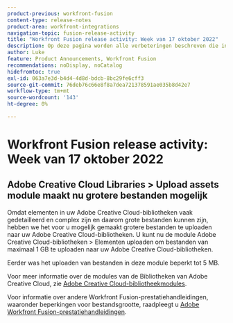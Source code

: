 ```yaml
---
product-previous: workfront-fusion
content-type: release-notes
product-area: workfront-integrations
navigation-topic: fusion-release-activity
title: "Workfront Fusion release activity: Week van 17 oktober 2022"
description: Op deze pagina worden alle verbeteringen beschreven die in Adobe Workfront Fusion in de week van 17 oktober 2022 zijn aangebracht.
author: Luke
feature: Product Announcements, Workfront Fusion
recommendations: noDisplay, noCatalog
hidefromtoc: true
exl-id: 063a7e3d-b4d4-4d8d-bdcb-8bc29fe6cff3
source-git-commit: 76deb76c66e8f8a7dea721378591ae035b8d42e7
workflow-type: tm+mt
source-wordcount: '143'
ht-degree: 0%

---
```


# Workfront Fusion release activity: Week van 17 oktober 2022

## Adobe Creative Cloud Libraries > Upload assets module maakt nu grotere bestanden mogelijk

Omdat elementen in uw Adobe Creative Cloud-bibliotheken vaak gedetailleerd en complex zijn en daarom grote bestanden kunnen zijn, hebben we het voor u mogelijk gemaakt grotere bestanden te uploaden naar uw Adobe Creative Cloud-bibliotheken. U kunt nu de module Adobe Creative Cloud-bibliotheken > Elementen uploaden om bestanden van maximaal 1 GB te uploaden naar uw Adobe Creative Cloud-bibliotheken.

Eerder was het uploaden van bestanden in deze module beperkt tot 5 MB.

Voor meer informatie over de modules van de Bibliotheken van Adobe Creative Cloud, zie [Adobe Creative Cloud-bibliotheekmodules](/help/quicksilver/workfront-fusion/apps-and-their-modules/creative-cloud-libraries-modules.md).

Voor informatie over andere Workfront Fusion-prestatiehandleidingen, waaronder beperkingen voor bestandsgrootte, raadpleegt u [Adobe Workfront Fusion-prestatiehandleidingen](/help/quicksilver/workfront-fusion/get-started/fusion-performance-guardrails.md).
